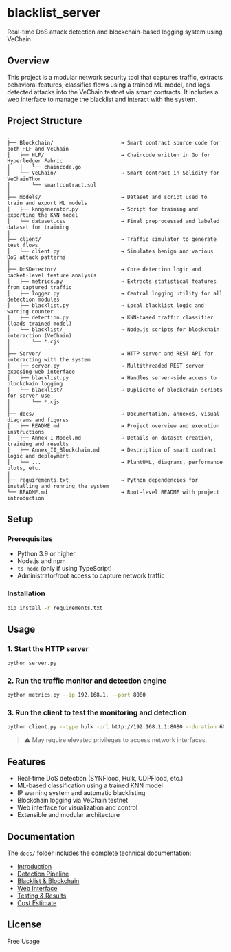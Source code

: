 # blacklist_server

Real-time DoS attack detection and blockchain-based logging system using VeChain.

##  Overview

This project is a modular network security tool that captures traffic, extracts behavioral features, classifies flows using a trained ML model, and logs detected attacks into the VeChain testnet via smart contracts. It includes a web interface to manage the blacklist and interact with the system.

##  Project Structure

```
.
├── Blockchain/                      → Smart contract source code for both HLF and VeChain
│   ├── HLF/                         → Chaincode written in Go for Hyperledger Fabric
│   │   └── chaincode.go
│   └── VeChain/                     → Smart contract in Solidity for VeChainThor
│       └── smartcontract.sol
│
├── models/                          → Dataset and script used to train and export ML models
│   ├── knngenerator.py              → Script for training and exporting the KNN model
│   └── dataset.csv                  → Final preprocessed and labeled dataset for training
│
├── client/                          → Traffic simulator to generate test flows
│   └── client.py                    → Simulates benign and various DoS attack patterns
│
├── DoSDetector/                     → Core detection logic and packet-level feature analysis
│   ├── metrics.py                   → Extracts statistical features from captured traffic
│   ├── logger.py                    → Central logging utility for all detection modules
│   ├── blacklist.py                 → Local blacklist logic and warning counter
│   ├── detection.py                 → KNN-based traffic classifier (loads trained model)
│   └── blacklist/                   → Node.js scripts for blockchain interaction (VeChain)
│       └── *.cjs
│
├── Server/                          → HTTP server and REST API for interacting with the system
│   ├── server.py                    → Multithreaded REST server exposing web interface
│   ├── blacklist.py                 → Handles server-side access to blockchain logging
│   └── blacklist/                   → Duplicate of blockchain scripts for server use
│       └── *.cjs
│
├── docs/                            → Documentation, annexes, visual diagrams and figures
│   ├── README.md                    → Project overview and execution instructions
│   ├── Annex_I_Model.md             → Details on dataset creation, training and results
│   ├── Annex_II_Blockchain.md       → Description of smart contract logic and deployment
│   └── ...                          → PlantUML, diagrams, performance plots, etc.
│
├── requirements.txt                 → Python dependencies for installing and running the system
└── README.md                        → Root-level README with project introduction
```

##  Setup

### Prerequisites

- Python 3.9 or higher  
- Node.js and npm  
- `ts-node` (only if using TypeScript)  
- Administrator/root access to capture network traffic  

### Installation

```bash
pip install -r requirements.txt
```

##  Usage

### 1. Start the HTTP server

```bash
python server.py
```

### 2. Run the traffic monitor and detection engine

```bash
python metrics.py --ip 192.168.1. --port 8080
```

### 3. Run the client to test the monitoring and detection
```bash
python client.py --type hulk -url http://192.168.1.1:8080 --duration 60
```
> ⚠️ May require elevated privileges to access network interfaces.

##  Features

- Real-time DoS detection (SYNFlood, Hulk, UDPFlood, etc.)  
- ML-based classification using a trained KNN model  
- IP warning system and automatic blacklisting  
- Blockchain logging via VeChain testnet  
- Web interface for visualization and control  
- Extensible and modular architecture  

## Documentation

The `docs/` folder includes the complete technical documentation:

- [Introduction](docs/01_introduction.md)
- [Detection Pipeline](docs/02_detection_pipeline.md)
- [Blacklist & Blockchain](docs/03_blacklist_blockchain.md)
- [Web Interface](docs/04_web_interface.md)
- [Testing & Results](docs/05_testing_results.md)
- [Cost Estimate](docs/06_cost_estimate.md)

## License

Free Usage
